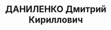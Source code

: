 ---
title: ДАНИЛЕНКО Дмитрий Кириллович
description: "Род. в 1901, г. Одесса. \n  Приговор: 28.12.1937 – ВМН"
---
